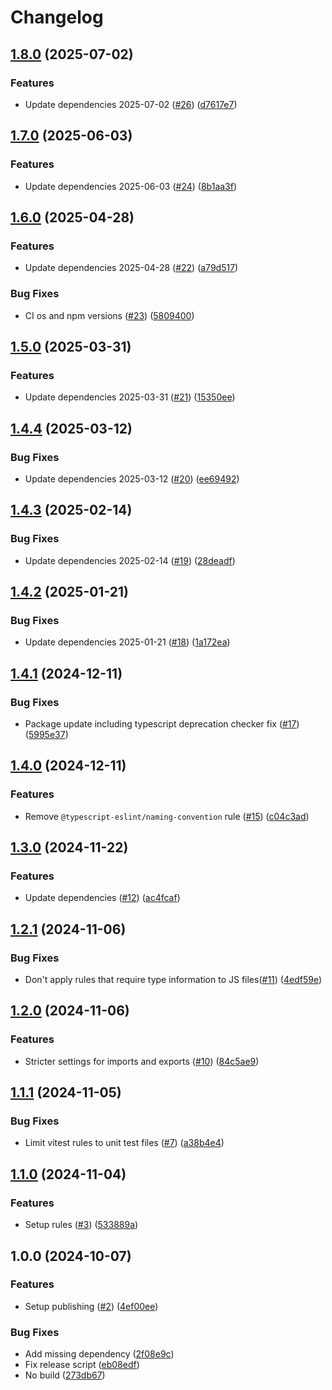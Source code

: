 # Changelog

## [1.8.0](https://github.com/tools-aoeur/eslint-config/compare/v1.7.0...v1.8.0) (2025-07-02)

### Features

* Update dependencies 2025-07-02 ([#26](https://github.com/tools-aoeur/eslint-config/issues/26)) ([d7617e7](https://github.com/tools-aoeur/eslint-config/commit/d7617e70d37044cdde04fa3feeff9fdb356b1893))

## [1.7.0](https://github.com/tools-aoeur/eslint-config/compare/v1.6.0...v1.7.0) (2025-06-03)

### Features

* Update dependencies 2025-06-03 ([#24](https://github.com/tools-aoeur/eslint-config/issues/24)) ([8b1aa3f](https://github.com/tools-aoeur/eslint-config/commit/8b1aa3fa96abf7055b51ab8fec60af6d7e50d534))

## [1.6.0](https://github.com/tools-aoeur/eslint-config/compare/v1.5.0...v1.6.0) (2025-04-28)

### Features

* Update dependencies 2025-04-28 ([#22](https://github.com/tools-aoeur/eslint-config/issues/22)) ([a79d517](https://github.com/tools-aoeur/eslint-config/commit/a79d517517d3c7b4e53927e2ed629b24570ab7a1))

### Bug Fixes

* CI os and npm versions ([#23](https://github.com/tools-aoeur/eslint-config/issues/23)) ([5809400](https://github.com/tools-aoeur/eslint-config/commit/580940018272987c24c6a32da6e1139a876d3980))

## [1.5.0](https://github.com/tools-aoeur/eslint-config/compare/v1.4.4...v1.5.0) (2025-03-31)

### Features

* Update dependencies 2025-03-31 ([#21](https://github.com/tools-aoeur/eslint-config/issues/21)) ([15350ee](https://github.com/tools-aoeur/eslint-config/commit/15350ee10323ef80930d203974017bb0491c98fa))

## [1.4.4](https://github.com/tools-aoeur/eslint-config/compare/v1.4.3...v1.4.4) (2025-03-12)

### Bug Fixes

* Update dependencies 2025-03-12 ([#20](https://github.com/tools-aoeur/eslint-config/issues/20)) ([ee69492](https://github.com/tools-aoeur/eslint-config/commit/ee69492a0ef3d5df5abf9bfccad1229cd1f41ff2))

## [1.4.3](https://github.com/tools-aoeur/eslint-config/compare/v1.4.2...v1.4.3) (2025-02-14)

### Bug Fixes

* Update dependencies 2025-02-14 ([#19](https://github.com/tools-aoeur/eslint-config/issues/19)) ([28deadf](https://github.com/tools-aoeur/eslint-config/commit/28deadf34df651e50436ea8a8ebc7423ee4bf19f))

## [1.4.2](https://github.com/tools-aoeur/eslint-config/compare/v1.4.1...v1.4.2) (2025-01-21)

### Bug Fixes

* Update dependencies 2025-01-21 ([#18](https://github.com/tools-aoeur/eslint-config/issues/18)) ([1a172ea](https://github.com/tools-aoeur/eslint-config/commit/1a172eab899a7b6fb01aaf938c120794acff4fb8))

## [1.4.1](https://github.com/tools-aoeur/eslint-config/compare/v1.4.0...v1.4.1) (2024-12-11)

### Bug Fixes

* Package update including typescript deprecation checker fix ([#17](https://github.com/tools-aoeur/eslint-config/issues/17)) ([5995e37](https://github.com/tools-aoeur/eslint-config/commit/5995e3791603cc30d2cf40cd3c2d8c181153c076))

## [1.4.0](https://github.com/tools-aoeur/eslint-config/compare/v1.3.0...v1.4.0) (2024-12-11)

### Features

* Remove `@typescript-eslint/naming-convention` rule ([#15](https://github.com/tools-aoeur/eslint-config/issues/15)) ([c04c3ad](https://github.com/tools-aoeur/eslint-config/commit/c04c3adb95bdf5707cf9df3aa938e9f5ee85252b))

## [1.3.0](https://github.com/tools-aoeur/eslint-config/compare/v1.2.1...v1.3.0) (2024-11-22)

### Features

* Update dependencies ([#12](https://github.com/tools-aoeur/eslint-config/issues/12)) ([ac4fcaf](https://github.com/tools-aoeur/eslint-config/commit/ac4fcaf7d4674d427ec9e1f871785e23014f3b88))

## [1.2.1](https://github.com/tools-aoeur/eslint-config/compare/v1.2.0...v1.2.1) (2024-11-06)

### Bug Fixes

* Don't apply rules that require type information to JS files([#11](https://github.com/tools-aoeur/eslint-config/issues/11)) ([4edf59e](https://github.com/tools-aoeur/eslint-config/commit/4edf59e90b46e1050dcd2a68fb544d433da9cda5))

## [1.2.0](https://github.com/tools-aoeur/eslint-config/compare/v1.1.1...v1.2.0) (2024-11-06)

### Features

* Stricter settings for imports and exports ([#10](https://github.com/tools-aoeur/eslint-config/issues/10)) ([84c5ae9](https://github.com/tools-aoeur/eslint-config/commit/84c5ae9b160172a46830582a62133c83419b7a68))

## [1.1.1](https://github.com/tools-aoeur/eslint-config/compare/v1.1.0...v1.1.1) (2024-11-05)

### Bug Fixes

* Limit vitest rules to unit test files ([#7](https://github.com/tools-aoeur/eslint-config/issues/7)) ([a38b4e4](https://github.com/tools-aoeur/eslint-config/commit/a38b4e4681b594b728e98bb0bb46444da758afb4))

## [1.1.0](https://github.com/tools-aoeur/eslint-config/compare/v1.0.0...v1.1.0) (2024-11-04)

### Features

* Setup rules  ([#3](https://github.com/tools-aoeur/eslint-config/issues/3)) ([533889a](https://github.com/tools-aoeur/eslint-config/commit/533889a8a3cad66deb89327890690d3b7199a082))

## 1.0.0 (2024-10-07)

### Features

- Setup publishing ([#2](https://github.com/tools-aoeur/eslint-config/issues/2)) ([4ef00ee](https://github.com/tools-aoeur/eslint-config/commit/4ef00ee154a3c1009f7796bf27a6e75470dc8375))

### Bug Fixes

- Add missing dependency ([2f08e9c](https://github.com/tools-aoeur/eslint-config/commit/2f08e9c452f30cb53287f121c113d824af25e109))
- Fix release script ([eb08edf](https://github.com/tools-aoeur/eslint-config/commit/eb08edff06e1b36c405e30638f3bd561badd1421))
- No build ([273db67](https://github.com/tools-aoeur/eslint-config/commit/273db67d332348741928053bbda11a36e082779c))
